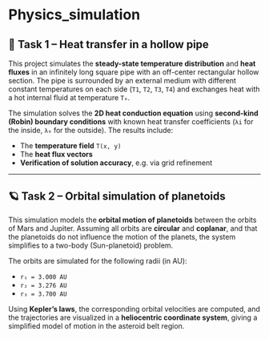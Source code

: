 # Physics_simulation

## 🧊 Task 1 – Heat transfer in a hollow pipe

This project simulates the **steady-state temperature distribution** and **heat fluxes** in an infinitely long square pipe with an off-center rectangular hollow section. The pipe is surrounded by an external medium with different constant temperatures on each side (`T1`, `T2`, `T3`, `T4`) and exchanges heat with a hot internal fluid at temperature `T₀`. 

The simulation solves the **2D heat conduction equation** using **second-kind (Robin) boundary conditions** with known heat transfer coefficients (`λi` for the inside, `λ₀` for the outside). The results include:
- The **temperature field** `T(x, y)`
- The **heat flux vectors**
- **Verification of solution accuracy**, e.g. via grid refinement

---

## 🪐 Task 2 – Orbital simulation of planetoids

This simulation models the **orbital motion of planetoids** between the orbits of Mars and Jupiter. Assuming all orbits are **circular** and **coplanar**, and that the planetoids do not influence the motion of the planets, the system simplifies to a two-body (Sun-planetoid) problem.

The orbits are simulated for the following radii (in AU):
- `r₁ = 3.000 AU`
- `r₂ = 3.276 AU`
- `r₃ = 3.700 AU`

Using **Kepler’s laws**, the corresponding orbital velocities are computed, and the trajectories are visualized in a **heliocentric coordinate system**, giving a simplified model of motion in the asteroid belt region.

